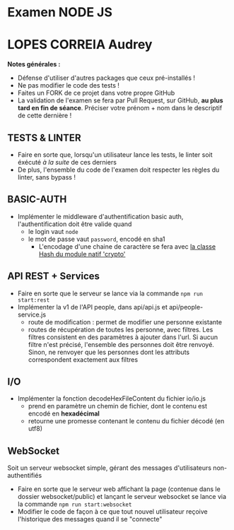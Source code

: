 Examen NODE JS
===============

LOPES CORREIA Audrey 
===============

**Notes générales :**

 * Défense d'utiliser d'autres packages que ceux pré-installés !
 * Ne pas modifier le code des tests !
 * Faites un FORK de ce projet dans votre propre GitHub 
 * La validation de l'examen se fera par Pull Request, sur GitHub, **au plus tard en fin de séance**. Préciser votre prénom + nom dans le descriptif de cette dernière !


TESTS & LINTER
--------------

* Faire en sorte que, lorsqu'un utilisateur lance les tests, le linter soit éxécuté *à la suite* de ces derniers
* De plus, l'ensemble du code de l'examen doit respecter les règles du linter, sans bypass !

BASIC-AUTH
----------

* Implémenter le middleware d'authentification basic auth, l'authentification doit être valide quand
  * le login vaut `node` 
  * le mot de passe vaut `password`, encodé en sha1
    * L'encodage d'une chaine de caractère se fera avec [la classe Hash du module natif 'crypto'](https://nodejs.org/docs/latest-v12.x/api/crypto.html#crypto_class_hash)

API REST + Services
-------------------

* Faire en sorte que le serveur se lance via la commande `npm run start:rest`
* Implémenter la v1 de l'API people, dans api/api.js et api/people-service.js
  * route de modification : permet de modifier une personne existante
  * routes de récupération de toutes les personne, avec filtres. Les filtres consistent en des paramètres à ajouter dans l'url. Si aucun filtre n'est précisé, l'ensemble des personnes doit être renvoyé. Sinon, ne renvoyer que les personnes dont les attributs correspondent exactement aux filtres

I/O
---

* Implémenter la fonction decodeHexFileContent du fichier io/io.js
  * prend en paramètre un chemin de fichier, dont le contenu est encodé en **hexadécimal**
  * retourne une promesse contenant le contenu du fichier décodé (en utf8)

WebSocket 
---------

Soit un serveur websocket simple, gérant des messages d'utilisateurs non-authentifiés
  * Faire en sorte que le serveur web affichant la page (contenue dans le dossier websocket/public) et lançant le serveur websocket se lance via la commande `npm run start:websocket`
  * Modifier le code de façon à ce que tout nouvel utilisateur reçoive l'historique des messages quand il se "connecte"
  